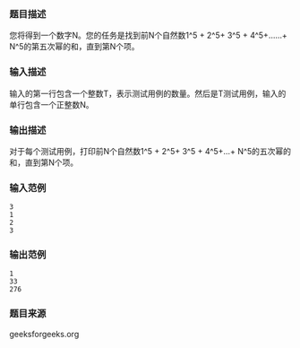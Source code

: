 ### 题目描述
您将得到一个数字N。您的任务是找到前N个自然数1^5 + 2^5+ 3^5 + 4^5+……+ N^5的第五次幂的和，直到第N个项。
### 输入描述
输入的第一行包含一个整数T，表示测试用例的数量。然后是T测试用例，输入的单行包含一个正整数N。
### 输出描述
对于每个测试用例，打印前N个自然数1^5 + 2^5+ 3^5 + 4^5+…+ N^5的五次幂的和，直到第N个项。
### 输入范例
```
3
1
2
3
```
### 输出范例
```
1
33
276
```
### 题目来源
geeksforgeeks.org
